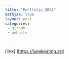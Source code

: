 ```yaml
---
title: "Portfolio 2021"
mathjax: true
layout: post
categories:
 - github
 - website

---
```


[link] (https://lukekeating.art)
